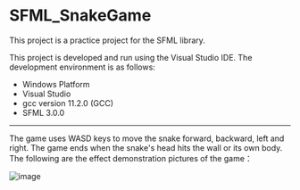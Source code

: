 # SFML_SnakeGame

This project is a practice project for the SFML library.

This project is developed and run using the Visual Studio IDE. The development environment is as follows:
* Windows Platform
* Visual Studio
* gcc version 11.2.0 (GCC)
* SFML 3.0.0

------------
The game uses WASD keys to move the snake forward, backward, left and right. The game ends when the snake's head hits the wall or its own body. The following are the effect demonstration pictures of the game：

![image](https://github.com/user-attachments/assets/641d66cd-5d4d-4662-b6f7-934ddd1bff87)
